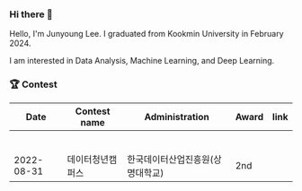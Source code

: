### Hi there 👋
Hello, I'm Junyoung Lee. 
I graduated from Kookmin University in February 2024. 

I am interested in Data Analysis, Machine Learning, and Deep Learning.


### 🏆 Contest
| Date    | Contest name                                    | Administration | Award | link |
| ---------- | ---------------------------------------------- |--------------|--------------|--------------|
|    |                  |            |     |   |
|    |                  |           |     |   |
|    |                  |            |     |   |
|    |                  |           |     |   |
|    |                  |            |     |   |
|    |                  |           |     |   |
|  2022-08-31  |  데이터청년캠퍼스                | 한국데이터산업진흥원(상명대학교)           |  2nd   | |

<!--
**JunYeong-2/JunYeong-2** is a ✨ _special_ ✨ repository because its `README.md` (this file) appears on your GitHub profile.

Here are some ideas to get you started:

- 🔭 I’m currently working on ...
- 🌱 I’m currently learning ...
- 👯 I’m looking to collaborate on ...
- 🤔 I’m looking for help with ...
- 💬 Ask me about ...
- 📫 How to reach me: ...
- 😄 Pronouns: ...
- ⚡ Fun fact: ...
-->
